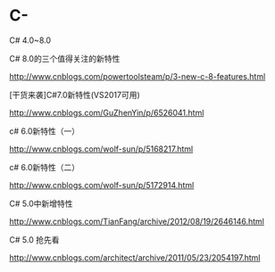 # C-
C# 4.0~8.0

C# 8.0的三个值得关注的新特性

http://www.cnblogs.com/powertoolsteam/p/3-new-c-8-features.html

[干货来袭]C#7.0新特性(VS2017可用)

http://www.cnblogs.com/GuZhenYin/p/6526041.html

c# 6.0新特性（一）

http://www.cnblogs.com/wolf-sun/p/5168217.html

c# 6.0新特性（二）

http://www.cnblogs.com/wolf-sun/p/5172914.html

C# 5.0中新增特性

http://www.cnblogs.com/TianFang/archive/2012/08/19/2646146.html

C# 5.0 抢先看

http://www.cnblogs.com/architect/archive/2011/05/23/2054197.html

